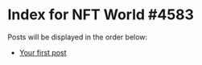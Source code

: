 # Index for NFT World #4583
Posts will be displayed in the order below:

- [Your first post](./001-first.md)

